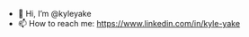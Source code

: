 - 👋 Hi, I’m @kyleyake
- 📫 How to reach me: https://www.linkedin.com/in/kyle-yake

<!---
kyleyake/kyleyake is a ✨ special ✨ repository because its `README.md` (this file) appears on your GitHub profile.
You can click the Preview link to take a look at your changes.
--->
